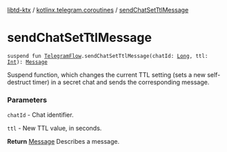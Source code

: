[libtd-ktx](../index.md) / [kotlinx.telegram.coroutines](index.md) / [sendChatSetTtlMessage](./send-chat-set-ttl-message.md)

# sendChatSetTtlMessage

`suspend fun `[`TelegramFlow`](../kotlinx.telegram.core/-telegram-flow/index.md)`.sendChatSetTtlMessage(chatId: `[`Long`](https://kotlinlang.org/api/latest/jvm/stdlib/kotlin/-long/index.html)`, ttl: `[`Int`](https://kotlinlang.org/api/latest/jvm/stdlib/kotlin/-int/index.html)`): `[`Message`](https://tdlibx.github.io/td/docs/org/drinkless/td/libcore/telegram/TdApi.Message.html)

Suspend function, which changes the current TTL setting (sets a new self-destruct timer) in a
secret chat and sends the corresponding message.

### Parameters

`chatId` - Chat identifier.

`ttl` - New TTL value, in seconds.

**Return**
[Message](https://tdlibx.github.io/td/docs/org/drinkless/td/libcore/telegram/TdApi.Message.html) Describes a message.

